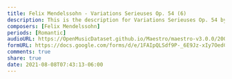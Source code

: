 ```yaml
---
title: Felix Mendelssohn - Variations Serieuses Op. 54 (6)
description: This is the description for Variations Serieuses Op. 54 by Felix Mendelssohn
composers: [Felix Mendelssohn]
periods: [Romantic]
audioURL: https://OpenMusicDataset.github.io/Maestro/maestro-v3.0.0/2008/MIDI-Unprocessed_08_R3_2008_01-05_ORIG_MID--AUDIO_08_R3_2008_wav--3.midi
formURL: https://docs.google.com/forms/d/e/1FAIpQLSdf9P-_6E9Jz-xIy7OedCeoe6ipxvNTvuNA_hEu0olVJZwWrw/viewform
comments: true
share: true
date: 2021-08-08T07:43:13-06:00
---
```

